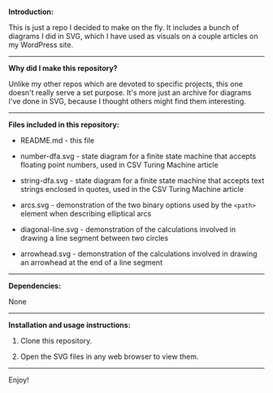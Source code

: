 **Introduction:**

This is just a repo I decided to make on the fly. It includes a bunch of
diagrams I did in SVG, which I have used as visuals on a couple articles
on my WordPress site.

---------------------------------------------------------------------------

**Why did I make this repository?**

Unlike my other repos which are devoted to specific projects, this one
doesn't really serve a set purpose. It's more just an archive for diagrams
I've done in SVG, because I thought others might find them interesting.

---------------------------------------------------------------------------

**Files included in this repository:**

- README.md - this file

- number-dfa.svg - state diagram for a finite state machine that accepts
  floating point numbers, used in CSV Turing Machine article

- string-dfa.svg - state diagram for a finite state machine that accepts
  text strings enclosed in quotes, used in the CSV Turing Machine article

- arcs.svg - demonstration of the two binary options used by the `<path>`
  element when describing elliptical arcs

- diagonal-line.svg - demonstration of the calculations involved in
  drawing a line segment between two circles

- arrowhead.svg - demonstration of the calculations involved in drawing
  an arrowhead at the end of a line segment

---------------------------------------------------------------------------

**Dependencies:**

None

---------------------------------------------------------------------------

**Installation and usage instructions:**

1. Clone this repository.

2. Open the SVG files in any web browser to view them.

---------------------------------------------------------------------------

Enjoy!
